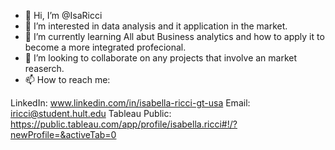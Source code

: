 - 👋 Hi, I’m @IsaRicci
- 👀 I’m interested in data analysis and it application in the market.
- 🌱 I’m currently learning All abut Business analytics and how to apply it to become a more integrated profecional.
- 💞️ I’m looking to collaborate on any projects that involve an market reaserch. 
- 📫 How to reach me:

LinkedIn: www.linkedin.com/in/isabella-ricci-gt-usa
Email: iricci@student.hult.edu
Tableau Public: https://public.tableau.com/app/profile/isabella.ricci#!/?newProfile=&activeTab=0

